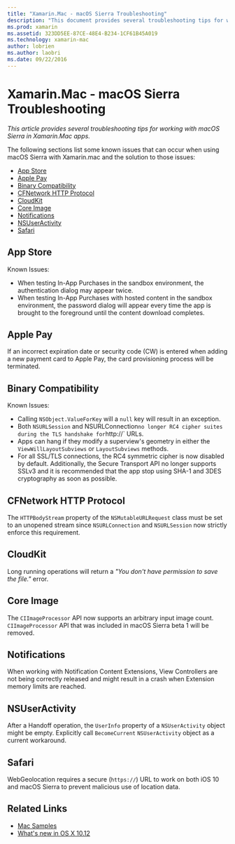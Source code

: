 ```yaml
---
title: "Xamarin.Mac - macOS Sierra Troubleshooting"
description: "This document provides several troubleshooting tips for working with macOS Sierra in Xamarin.Mac apps. Tips relate to the Mac App Store, Apple Pay, binary compatibility, CFNetwork, CloudKit, and more."
ms.prod: xamarin
ms.assetid: 323DD5EE-87CE-48E4-B234-1CF61B45A019
ms.technology: xamarin-mac
author: lobrien
ms.author: laobri
ms.date: 09/22/2016
---
```


# Xamarin.Mac - macOS Sierra Troubleshooting

_This article provides several troubleshooting tips for working with macOS Sierra in Xamarin.Mac apps._

The following sections list some known issues that can occur when using macOS Sierra with Xamarin.mac and the solution to those issues:

- [App Store](#App-Store)
- [Apple Pay](#Apple-Pay)
- [Binary Compatibility](#Binary-Compatibility)
- [CFNetwork HTTP Protocol](#CFNetwork-HTTP-Protocol)
- [CloudKit](#CloudKit)
- [Core Image](#CoreImage)
- [Notifications](#Notifications)
- [NSUserActivity](#NSUserActivity)
- [Safari](#Safari)

<a name="App-Store" />

## App Store

Known Issues:

- When testing In-App Purchases in the sandbox environment, the authentication dialog may appear twice.
- When testing In-App Purchases with hosted content in the sandbox environment, the password dialog will appear every time the app is brought to the foreground until the content download completes.

<a name="Apple-Pay" />

## Apple Pay

If an incorrect expiration date or security code (CW) is entered when adding a new payment card to Apple Pay, the card provisioning process will be terminated.

<a name="Binary-Compatibility" />

## Binary Compatibility

Known Issues:

- Calling `NSObject.ValueForKey` will a `null` key will result in an exception.
- Both `NSURLSession` and NSURLConnection` no longer RC4 cipher suites during the TLS handshake for `http://` URLs.
- Apps can hang if they modify a superview's geometry in either the `ViewWillLayoutSubviews` or `LayoutSubviews` methods.
- For all SSL/TLS connections, the RC4 symmetric cipher is now disabled by default. Additionally, the Secure Transport API no longer supports SSLv3 and it is recommended that the app stop using SHA-1 and 3DES cryptography as soon as possible.

<a name="CFNetwork-HTTP-Protocol" />

## CFNetwork HTTP Protocol

The `HTTPBodyStream` property of the `NSMutableURLRequest` class must be set to an unopened stream since `NSURLConnection` and `NSURLSession` now strictly enforce this requirement.

<a name="CloudKit" />

## CloudKit

Long running operations will return a _"You don't have permission to save the file."_ error.

<a name="CoreImage" />

## Core Image

The `CIImageProcessor` API now supports an arbitrary input image count. `CIImageProcessor` API that was included in macOS Sierra beta 1 will be removed.

<a name="Notifications" />

## Notifications

When working with Notification Content Extensions, View Controllers are not being correctly released and might result in a crash when Extension memory limits are reached.

<a name="NSUserActivity" />

## NSUserActivity

After a Handoff operation, the `UserInfo` property of a `NSUserActivity` object might be empty. Explicitly call `BecomeCurrent` `NSUserActivity` object as a current workaround.

<a name="Safari" />

## Safari

WebGeolocation requires a secure (`https://`) URL to work on both iOS 10 and macOS Sierra to prevent malicious use of location data.







## Related Links

- [Mac Samples](https://developer.xamarin.com/samples/mac/)
- [What's new in OS X 10.12](https://developer.apple.com/library/prerelease/content/releasenotes/MacOSX/WhatsNewInOSX/Articles/OSXv10.html#//apple_ref/doc/uid/TP40017145-SW1)
